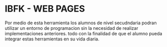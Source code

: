 
# IBFK - WEB PAGES

Por medio de esta herramienta los alumnos de nivel secudndaria podran utilizar un entorno de programacion sin la necesidad de realizar implementaciones anteriores. todo con la finalidad de que el alumno pueda integrar estas herramientas en su vida diaria.


